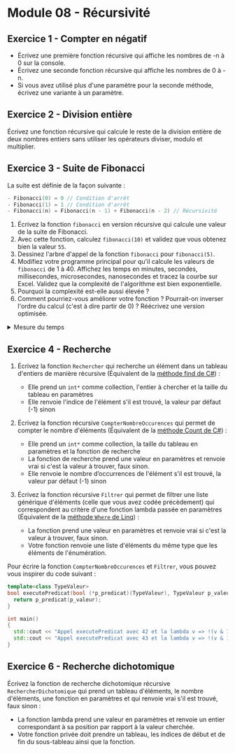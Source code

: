 # Module 08 - Récursivité

## Exercice 1 - Compter en négatif

- Écrivez une première fonction récursive qui affiche les nombres de -n à 0 sur la console.
- Écrivez une seconde fonction récursive qui affiche les nombres de 0 à -n.
- Si vous avez utilisé plus d'une paramètre pour la seconde méthode, écrivez une variante à un paramètre.

## Exercice 2 - Division entière

Écrivez une fonction récursive qui calcule le reste de la division entière de deux nombres entiers sans utiliser les opérateurs diviser, modulo et multiplier.

## Exercice 3 - Suite de Fibonacci

La suite est définie de la façon suivante :

```cpp
- Fibonacci(0) = 0 // Condition d'arrêt
- Fibonacci(1) = 1 // Condition d'arrêt
- Fibonacci(n) = Fibonacci(n - 1) + Fibonacci(n - 2) // Récursivité
```

1. Écrivez la fonction ```fibonacci``` en version récursive qui calcule une valeur de la suite de Fibonacci.
2. Avec cette fonction, calculez ```fibonacci(10)``` et validez que vous obtenez bien la valeur ```55```.
3. Dessinez l'arbre d'appel de la fonction ```fibonacci``` pour ```fibonacci(5)```.
4. Modifiez votre programme principal pour qu'il calcule les valeurs de ```fibonacci``` de 1 à 40. Affichez les temps en minutes, secondes, millisecondes, microsecondes, nanosecondes et tracez la courbe sur Excel. Validez que la complexité de l'algorithme est bien exponentielle.
5. Pourquoi la complexité est-elle aussi élevée ?
6. Comment pourriez-vous améliorer votre fonction ? Pourrait-on inverser l'ordre du calcul (c'est à dire partir de 0) ? Réécrivez une version optimisée.

<details>
    <summary>Mesure du temps</summary>

```cpp
std::string dureeLisibleParHumain(long long p_ns,
  bool p_ignoreNs = false, bool p_ignoreUs = false, bool p_ignoreMs = false) {
  constexpr long long Ns = 1;
  constexpr long long UsNs = 1'000 * Ns;
  constexpr long long MsNs = 1'000 * UsNs;
  constexpr long long SNs = 1'000 * MsNs;
  constexpr long long MNs = 60 * SNs;
  constexpr long long HNs = 60 * MNs;
  constexpr long long jourNs = 24 * HNs;

  int jours = static_cast<int>(p_ns / jourNs);
  p_ns -= jours * jourNs;
  int heures = static_cast<int>(p_ns / HNs);
  p_ns -= heures * HNs;
  int minutes = static_cast<int>(p_ns / MNs);
  p_ns -= minutes * MNs;
  int secondes = static_cast<int>(p_ns / SNs);
  p_ns -= secondes * SNs;
  int millisecondes = static_cast<int>(p_ns / MsNs);
  p_ns -= millisecondes * MsNs;
  int microsecondes = static_cast<int>(p_ns / UsNs);
  p_ns -= microsecondes * UsNs;
  int nanosecondes = static_cast<int>(p_ns);

  std::stringstream ss;
  std::string prefixText = "";

  if (jours) {
    ss << std::setw(2) << jours << " jour(s), ";
  }
  if (heures) {
    ss << std::setw(2) << heures << " heure(s), ";
  }
  if (minutes) {
    ss << std::setw(2) << minutes << " minute(s), ";
  }
  if (secondes || (p_ignoreMs && p_ignoreUs && p_ignoreNs)) {
    ss << std::setw(2) << secondes << " seconde(s)";
    prefixText = ", ";
  }

  if (!p_ignoreMs) {
    ss << std::setw(3) << prefixText << millisecondes << " milliseconde(s)";
    prefixText = ", ";
    if (!p_ignoreUs) {
      ss << std::setw(3) << prefixText << microsecondes << " microsecond(s)";
      prefixText = ", ";
      if (!p_ignoreNs) {
        ss << std::setw(3) << prefixText << nanosecondes << " nanosecond(s)";
      }
    }
  }

  return ss.str();
}

int main() {
  // ...
  {
    using namespace std::chrono;

    time_point<high_resolution_clock> debut = high_resolution_clock::now();
    std::cout << "factorielle_v1(120) = " << factorielle_v1(120) << std::endl << std::endl;
    time_point<high_resolution_clock> fin = high_resolution_clock::now();

    nanoseconds tempsPasseNs = fin - debut;
    std::cout << "Duree du calcul (ns) : " << tempsPasseNs.count() << std::endl;

    std::cout << "Duree du calcul : " << dureeLisibleParHumain(tempsPasseNs.count()) << std::endl;
  }
}

```

</details>

## Exercice 4 - Recherche

1. Écrivez la fonction ```Rechercher``` qui recherche un élément dans un tableau d'entiers de manière récursive (Équivalent de la [méthode find de C#](https://learn.microsoft.com/en-us/dotnet/api/system.collections.generic.list-1.find?view=net-7.0)) :
   - Elle prend un ```int*``` comme collection, l'entier à chercher et la taille du tableau en paramètres
   - Elle renvoie l'indice de l'élément s'il est trouvé, la valeur par défaut (-1) sinon

2. Écrivez la fonction récursive ```CompterNombreOccurences``` qui permet de compter le nombre d'éléments (Équivalent de la [méthode Count de C#](https://learn.microsoft.com/en-us/dotnet/api/system.linq.enumerable.count?view=net-7.0#system-linq-enumerable-count-1(system-collections-generic-ienumerable((-0))-system-func((-0-system-boolean))))) :
   - Elle prend un ```int*``` comme collection, la taille du tableau en paramètres et la fonction de recherche
   - La fonction de recherche prend une valeur en paramètres et renvoie vrai si c'est la valeur à trouver, faux sinon.
   - Elle renvoie le nombre d’occurrences de l'élément s'il est trouvé, la valeur par défaut (-1) sinon

3. Écrivez la fonction récursive ```Filtrer``` qui permet de filtrer une liste générique d'éléments (celle que vous avez codée précèdement) qui correspondent au critère d'une fonction lambda passée en paramètres (Équivalent de la [méthode ```Where``` de Linq](https://docs.microsoft.com/en-us/dotnet/api/system.linq.enumerable.where?view=net-6.0#System_Linq_Enumerable_Where__1_System_Collections_Generic_IEnumerable___0__System_Func___0_System_Boolean__)) :
   - La fonction prend une valeur en paramètres et renvoie vrai si c'est la valeur à trouver, faux sinon.
   - Votre fonction renvoie une liste d'éléments du même type que les éléments de l'énumération.

Pour écrire la fonction `CompterNombreOccurences` et `Filtrer`, vous pouvez vous inspirer du code suivant :

```cpp
template<class TypeValeur>
bool executePredicat(bool (*p_predicat)(TypeValeur), TypeValeur p_valeur) {
  return p_predicat(p_valeur);
}

int main()
{
  std::cout << "Appel executePredicat avec 42 et la lambda v => !(v & 1) = " << executePredicat<int>([](int v) { return !(v & 1); }, 42) << std::endl;
  std::cout << "Appel executePredicat avec 43 et la lambda v => !(v & 1) = " << executePredicat<int>([](int v) { return !(v & 1); }, 43) << std::endl;
}

```

## Exercice 6 - Recherche dichotomique

Écrivez la fonction de recherche dichotomique récursive ```RechercherDichotomique``` qui prend un tableau d'éléments, le nombre d'éléments, une fonction en paramètres et qui renvoie vrai s'il est trouvé, faux sinon :

- La fonction lambda prend une valeur en paramètres et renvoie un entier correspondant à sa position par rapport à la valeur cherchée.
- Votre fonction privée doit prendre un tableau, les indices de début et de fin du sous-tableau ainsi que la fonction.
